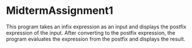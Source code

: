 # MidtermAssignment1
This program takes an infix expression as an input and displays the postfix expression of the input. After converting to the
postfix expression, the program evaluates the expression from the postfix and displays the result. 
